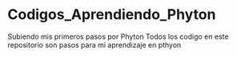 # Codigos_Aprendiendo_Phyton
Subiendo mis primeros pasos por Phyton
Todos los codigo en  este repositorio son pasos para mi aprendizaje en pthyon
